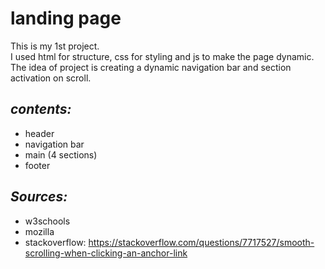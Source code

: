 # landing page
This is my 1st project.<br>
I used html for structure, css for styling and js to make the page dynamic.<br>
The idea of project is creating a dynamic navigation bar and section activation on scroll.<br>

## *contents:*
- header
- navigation bar
- main (4 sections)
- footer

## *Sources:*
- w3schools
- mozilla
- stackoverflow: https://stackoverflow.com/questions/7717527/smooth-scrolling-when-clicking-an-anchor-link
